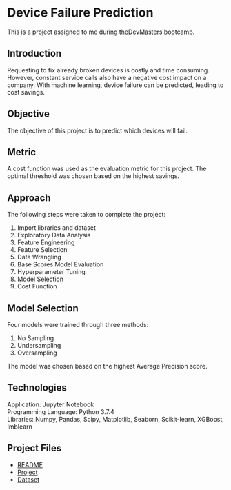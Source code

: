 # Device Failure Prediction
This is a project assigned to me during [theDevMasters](https://www.thedevmasters.com) bootcamp.<br> 

## Introduction
Requesting to fix already broken devices is costly and time consuming. However, constant service calls also have a negative cost impact on a company. With machine learning, device failure can be predicted, leading to cost savings.

## Objective
The objective of this project is to predict which devices will fail.

## Metric 
A cost function was used as the evaluation metric for this project. The optimal threshold was chosen based on the highest savings.

## Approach
The following steps were taken to complete the project:
1. Import libraries and dataset
3. Exploratory Data Analysis
4. Feature Engineering
5. Feature Selection
6. Data Wrangling
7. Base Scores Model Evaluation
8. Hyperparameter Tuning
9. Model Selection
10. Cost Function

## Model Selection
Four models were trained through three methods:
1. No Sampling
2. Undersampling
3. Oversampling

The model was chosen based on the highest Average Precision score.



## Technologies
Application: Jupyter Notebook<br>
Programming Language: Python 3.7.4<br>
Libraries: Numpy, Pandas, Scipy, Matplotlib, Seaborn, Scikit-learn, XGBoost, Imblearn<br>

## Project Files
* [README](https://github.com/Ericjung008/Device-Failure/blob/master/README.md)
* [Project]()
* [Dataset](https://github.com/Ericjung008/Device-Failure/blob/master/failures.csv)
